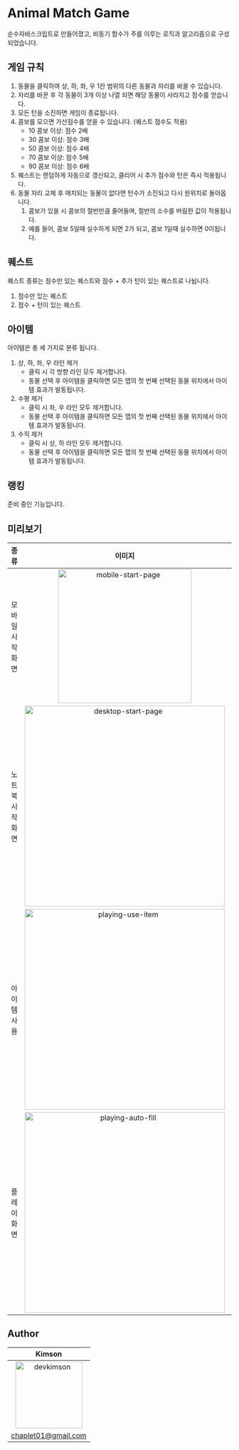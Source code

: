 # Animal Match Game

순수자바스크립트로 만들어졌고, 비동기 함수가 주를 이루는 로직과 알고리즘으로 구성되었습니다.

## 게임 규칙

1. 동물을 클릭하여 상, 하, 좌, 우 1칸 범위의 다른 동물과 자리를 바꿀 수 있습니다.
2. 자리를 바꾼 후 각 동물이 3개 이상 나열 되면 해당 동물이 사라지고 점수를 얻습니다.
3. 모든 턴을 소진하면 게임이 종료됩니다.
4. 콤보를 모으면 가산점수를 얻을 수 있습니다. (퀘스트 점수도 적용)
   - 10 콤보 이상: 점수 2배
   - 30 콤보 이상: 점수 3배
   - 50 콤보 이상: 점수 4배
   - 70 콤보 이상: 점수 5배
   - 90 콤보 이상: 점수 6배
5. 퀘스트는 랜덤하게 자동으로 갱신되고, 클리어 시 추가 점수와 턴은 즉시 적용됩니다.
6. 동물 자리 교체 후 매치되는 동물이 없다면 턴수가 소진되고 다시 원위치로 돌아옵니다.
   1. 콤보가 있을 시 콤보의 절반만큼 줄어들며, 절반의 소수를 버림한 값이 적용됩니다.
   2. 예를 들어, 콤보 5일때 실수하게 되면 2가 되고, 콤보 1일때 실수하면 0이됩니다.

## 퀘스트

퀘스트 종류는 점수만 있는 퀘스트와 점수 + 추가 턴이 있는 퀘스트로 나뉩니다.

1. 점수만 있는 퀘스트
2. 점수 + 턴이 있는 퀘스트

## 아이템

아이템은 총 세 가지로 분류 됩니다.

1. 상, 하, 좌, 우 라인 제거
   - 클릭 시 각 방향 라인 모두 제거합니다.
   - 동물 선택 후 아이템을 클릭하면 모든 맵의 첫 번째 선택된 동물 위치에서 아이템 효과가 발동됩니다.
2. 수평 제거
   - 클릭 시 좌, 우 라인 모두 제거합니다.
   - 동물 선택 후 아이템을 클릭하면 모든 맵의 첫 번째 선택된 동물 위치에서 아이템 효과가 발동됩니다.
3. 수직 제거
   - 클릭 시 상, 하 라인 모두 제거합니다.
   - 동물 선택 후 아이템을 클릭하면 모든 맵의 첫 번째 선택된 동물 위치에서 아이템 효과가 발동됩니다.

## 랭킹

준비 중인 기능입니다.

## 미리보기

|      종류       |                                                                          이미지                                                                          |                설명                 |
| :-------------: | :------------------------------------------------------------------------------------------------------------------------------------------------------: | :---------------------------------: |
| 모바일 시작화면 | <img src="https://github.com/kkn1125/game-pang/assets/71887242/f63215c3-4a13-47dd-866b-84d91b4b5ce8" alt="mobile-start-page" width="300" height="auto">  |          초기 화면입니다.           |
| 노트북 시작화면 | <img src="https://github.com/kkn1125/game-pang/assets/71887242/2ee478b7-eba6-402c-b22c-57210cb41b5b" alt="desktop-start-page" width="450" height="auto"> |      노트북 사이즈 화면입니다.      |
|   아이템 사용   |  <img src="https://github.com/kkn1125/game-pang/assets/71887242/b9ff23e6-07bc-4559-844e-47d980de6ca9" alt="playing-use-item" width="450" height="auto">  | 동물 + 아이템 교차 사용 모습입니다. |
|   플레이 화면   | <img src="https://github.com/kkn1125/game-pang/assets/71887242/e51ab682-de92-495d-b6b7-d4d403ad760e" alt="playing-auto-fill" width="450" height="auto">  |  자동 채우는 기능 동작 모습입니다.  |

## Author

|                                            Kimson                                             |
| :-------------------------------------------------------------------------------------------: |
| <img src="https://avatars.githubusercontent.com/u/71887242?v=4" alt="devkimson" width="150" > |
|                       [chaplet01@gmail.com](mailto:chaplet01@gmail.com)                       |
